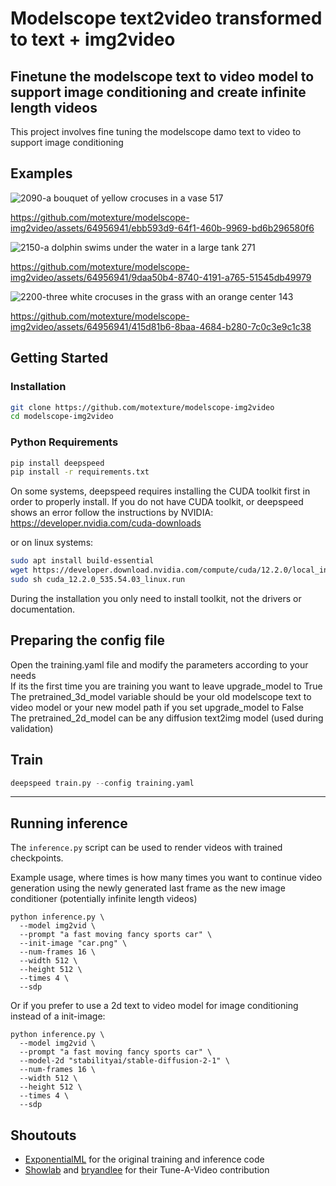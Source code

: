 # Modelscope text2video transformed to text + img2video
## Finetune the modelscope text to video model to support image conditioning and create infinite length videos

This project involves fine tuning the modelscope damo text to video to support image conditioning

## Examples

![2090-a bouquet of yellow crocuses in a vase 517](https://github.com/motexture/modelscope-img2video/assets/64956941/fe906d55-8f68-4d26-ba11-0e13ee999130)

https://github.com/motexture/modelscope-img2video/assets/64956941/ebb593d9-64f1-460b-9969-bd6b296580f6

![2150-a dolphin swims under the water in a large tank 271](https://github.com/motexture/modelscope-img2video/assets/64956941/1bd66f15-8a2e-4ca4-b599-aa03498c0d5a)

https://github.com/motexture/modelscope-img2video/assets/64956941/9daa50b4-8740-4191-a765-51545db49979

![2200-three white crocuses in the grass with an orange center 143](https://github.com/motexture/modelscope-img2video/assets/64956941/2e06ab0e-9a1b-4735-9253-687e7b51b7c5)

https://github.com/motexture/modelscope-img2video/assets/64956941/415d81b6-8baa-4684-b280-7c0c3e9c1c38


## Getting Started

### Installation
```bash
git clone https://github.com/motexture/modelscope-img2video
cd modelscope-img2video
```

### Python Requirements

```bash
pip install deepspeed
pip install -r requirements.txt
```

On some systems, deepspeed requires installing the CUDA toolkit first in order to properly install. If you do not have CUDA toolkit, or deepspeed shows an error follow the instructions by NVIDIA: https://developer.nvidia.com/cuda-downloads

or on linux systems:
```bash
sudo apt install build-essential
wget https://developer.download.nvidia.com/compute/cuda/12.2.0/local_installers/cuda_12.2.0_535.54.03_linux.run
sudo sh cuda_12.2.0_535.54.03_linux.run
```

During the installation you only need to install toolkit, not the drivers or documentation.

## Preparing the config file
Open the training.yaml file and modify the parameters according to your needs  <br /> 
If its the first time you are training you want to leave upgrade_model to True  <br /> 
The pretrained_3d_model variable should be your old modelscope text to video model or your new model path if you set upgrade_model to False  <br /> 
The pretrained_2d_model can be any diffusion text2img model (used during validation)

## Train
```python
deepspeed train.py --config training.yaml
```
---

## Running inference
The `inference.py` script can be used to render videos with trained checkpoints.

Example usage, where times is how many times you want to continue video generation using the newly generated last frame as the new image conditioner (potentially infinite length videos)
```
python inference.py \
  --model img2vid \
  --prompt "a fast moving fancy sports car" \
  --init-image "car.png" \
  --num-frames 16 \
  --width 512 \
  --height 512 \
  --times 4 \
  --sdp
```

Or if you prefer to use a 2d text to video model for image conditioning instead of a init-image:
```
python inference.py \
  --model img2vid \
  --prompt "a fast moving fancy sports car" \
  --model-2d "stabilityai/stable-diffusion-2-1" \
  --num-frames 16 \
  --width 512 \
  --height 512 \
  --times 4 \
  --sdp
```
## Shoutouts

- [ExponentialML](https://github.com/ExponentialML/Text-To-Video-Finetuning/) for the original training and inference code
- [Showlab](https://github.com/showlab/Tune-A-Video) and [bryandlee](https://github.com/bryandlee/Tune-A-Video) for their Tune-A-Video contribution
